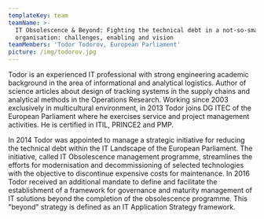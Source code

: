 ```yaml
---
templateKey: team
teamName: >-
  IT Obsolescence & Beyond: Fighting the technical debt in a not-so-small
  organisation: challenges, enabling and vision 
teamMembers: 'Todor Todorov, European Parliament'
picture: /img/todorov.jpg
---
```

Todor is an experienced IT professional with strong engineering academic background in the area of informational and analytical logistics. Author of science articles about design of tracking systems in the supply chains and analytical methods in the Operations Research. Working since 2003 exclusively in multicultural environment, in 2013 Todor joins DG ITEC of the European Parliament where he exercises service and project management activities. He is certified in ITIL, PRINCE2 and PMP.

In 2014 Todor was appointed to manage a strategic initiative for reducing the technical debt within the IT Landscape of the European Parliament. The initiative, called IT Obsolescence management programme, streamlines the efforts for modernisation and decommissioning of selected technologies with the objective to discontinue expensive costs for maintenance. In 2016 Todor received an additional mandate to define and facilitate the establishment of a framework for governance and maturity management of IT solutions beyond the completion of the obsolescence programme. This "beyond" strategy is defined as an IT Application Strategy framework.
